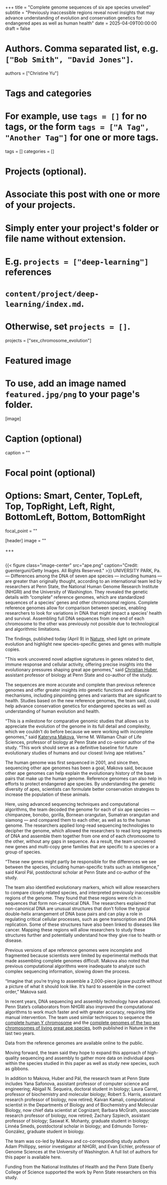 +++
title = "Complete genome sequences of six ape species unveiled"
subtitle = "Previously inaccessible regions reveal novel insights that may advance understanding of evolution and conservation genetics for endangered apes as well as human health"
date = 2025-04-09T00:00:00
draft = false

# Authors. Comma separated list, e.g. `["Bob Smith", "David Jones"]`.
authors = ["Christine Yu"]

# Tags and categories
# For example, use `tags = []` for no tags, or the form `tags = ["A Tag", "Another Tag"]` for one or more tags.
tags = []
categories = []

# Projects (optional).
#   Associate this post with one or more of your projects.
#   Simply enter your project's folder or file name without extension.
#   E.g. `projects = ["deep-learning"]` references 
#   `content/project/deep-learning/index.md`.
#   Otherwise, set `projects = []`.
projects = ["sex_chromosome_evolution"]

# Featured image
# To use, add an image named `featured.jpg/png` to your page's folder. 
[image]
  # Caption (optional)
  caption = ""

  # Focal point (optional)
  # Options: Smart, Center, TopLeft, Top, TopRight, Left, Right, BottomLeft, Bottom, BottomRight
  focal_point = ""


[header]
  image = ""

+++


<br>
{{< figure
      class="image-center"
      src="ape.png"
      caption="Credit: guenterguni/Getty Images. All Rights Reserved."
>}}
UNIVERSITY PARK, Pa. — Differences among the DNA of seven ape species — including humans — are greater than originally thought, according to an international team led by researchers at Penn State, the National Human Genome Research Institute (NHGRI) and the University of Washington. They revealed the genetic details with “complete” reference genomes, which are standardized sequences of a species’ genes and other chromosomal regions. Complete reference genomes allow for comparison between species, enabling researchers to look for variations in DNA that might impact a species’ health and survival. Assembling full DNA sequences from one end of each chromosome to the other was previously not possible due to technological and algorithmic limitations.

The findings, published today (April 9) in [Nature](https://www.nature.com/articles/s41586-025-08816-3), shed light on primate evolution and highlight new species-specific genes and genes with multiple copies.

"This work uncovered novel adaptive signatures in genes related to diet, immune response and cellular activity, offering precise insights into the evolutionary pressures shaping great ape genomes,” said [Christian Huber](https://science.psu.edu/bio/people/cdh5313), assistant professor of biology at Penn State and co-author of the study.

The sequences are more accurate and complete than previous reference genomes and offer greater insights into genetic functions and disease mechanisms, including pinpointing genes and variants that are significant to health. Studies based on the new reference genomes, the team said, could help advance conservation genetics for endangered species as well as understanding of human evolution and health.

“This is a milestone for comparative genomic studies that allows us to appreciate the evolution of the genome in its full detail and complexity, which we couldn’t do before because we were working with incomplete genomes,” said [Kateryna Makova](https://science.psu.edu/bio/people/kdm16), Verne M. Willaman Chair of Life Sciences, professor of biology at Penn State and co-senior author of the study. “This work should serve as a definitive baseline for future evolutionary studies of humans and our closest living ape relatives.”

The human genome was first sequenced in 2001, and since then, sequencing other ape genomes has been a goal, Makova said, because other ape genomes can help explain the evolutionary history of the base pairs that make up the human genome. Reference genomes can also help in efforts to protect endangered ape species. By understanding the genetic diversity of apes, scientists can formulate better conservation strategies to increase the population of these animals.

Here, using advanced sequencing techniques and computational algorithms, the team decoded the genome for each of six ape species — chimpanzee, bonobo, gorilla, Bornean orangutan, Sumatran orangutan and siamong — and compared them to each other, as well as to the human genome. The researchers applied long-read sequencing technologies to decipher the genome, which allowed the researchers to read long segments of DNA and assemble them together from one end of each chromosome to the other, without any gaps in sequence. As a result, the team uncovered new genes and multi-copy gene families that are specific to a species or a group of species.

“These new genes might partly be responsible for the differences we see between the species, including human-specific traits such as intelligence,” said Karol Pál, postdoctoral scholar at Penn State and co-author of the study.

The team also identified evolutionary markers, which will allow researchers to compare closely related species, and interpreted previously inaccessible regions of the genome. They found that these regions were rich in sequences that form non-canonical DNA. The researchers explained that non-canonical DNA are unusual structures that don’t follow the typical double-helix arrangement of DNA base pairs and can play a role in regulating critical cellular processes, such as gene transcription and DNA replication. Some of these structures have also been linked to diseases like cancer. Mapping these regions will allow researchers to study these structures further and potentially understand how they give rise to health or disease.

Previous versions of ape reference genomes were incomplete and fragmented because scientists were limited by experimental methods that made assembling complete genomes difficult. Makova also noted that previous computational algorithms were inadequate to analyze such complex sequencing information, slowing down the process.

“Imagine that you’re trying to assemble a 2,000-piece jigsaw puzzle without a picture of what it should look like. It’s hard to assemble in the correct order,” Makova said.

In recent years, DNA sequencing and assembly technology have advanced. Penn State’s collaborators from NHGRI also improved the computational algorithms to work much faster and with greater accuracy, requiring little manual intervention. The team used similar techniques to sequence the  [complete human Y chromosome](https://www.psu.edu/news/research/story/dna-sequence-human-y-chromosome-fully-determined-first-time) and the [complete genomes of the two sex chromosomes of living great ape species](https://www.psu.edu/news/eberly-college-science/story/complete-x-and-y-chromosome-sequences-living-great-ape-species), both published in Nature in the last two years.

Data from the reference genomes are available online to the public.

Moving forward, the team said they hope to expand this approach of high-quality sequencing and assembly to gather more data on individual apes within the species studied in this paper as well as study new species, such as gibbons. 

In addition to Makova, Huber and Pál, the research team at Penn State includes Yana Safonova, assistant professor of computer science and engineering; Abigail N. Sequeira, doctoral student in biology; Laura Carrel, professor of biochemistry and molecular biology; Robert S. Harris, assistant research professor of biology, now retired; Kaivan Kamali, computational scientist in the Departments of Biology and of Biochemistry and Molecular Biology, now chief data scientist at Cognizant; Barbara McGrath, associate research professor of biology, now retired; Zachary Szpiech, assistant professor of biology; Saswat K. Mohanty, graduate student in biology; Linnéa Smeds, postdoctoral scholar in biology; and Edmundo Torres-González, graduate student in biology.

The team was co-led by Makova and co-corresponding study authors Adam Phillippy, senior investigator at NHGRI, and Evan Eichler, professor of Genome Sciences at the University of Washington. A full list of authors for this paper is available here.

Funding from the National Institutes of Health and the Penn State Eberly College of Science supported the work by Penn State researchers on this study.



